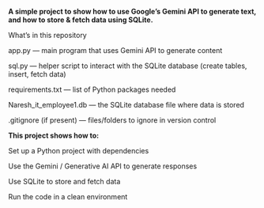 **A simple project to show how to use Google’s Gemini API to generate text, and how to store & fetch data using SQLite.**

What’s in this repository

app.py — main program that uses Gemini API to generate content

sql.py — helper script to interact with the SQLite database (create tables, insert, fetch data)

requirements.txt — list of Python packages needed

Naresh_it_employee1.db — the SQLite database file where data is stored

.gitignore (if present) — files/folders to ignore in version control

**This project shows how to:**

Set up a Python project with dependencies

Use the Gemini / Generative AI API to generate responses

Use SQLite to store and fetch data

Run the code in a clean environment
